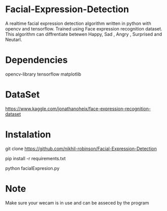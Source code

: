 # Facial-Expression-Detection
A realtime facial expression detection algorithm written in python with opencv and tensorflow. Trained using Face expression recognition dataset. This algorithm can diffrentiate betewen Happy, Sad , Angry , Surprised and Neutarl. 

# Dependencies

opencv-library
tensorflow
matplotlib

# DataSet
https://www.kaggle.com/jonathanoheix/face-expression-recognition-dataset

# Instalation

git clone https://github.com/nikhil-robinson/Facial-Expression-Detection

pip install -r requirements.txt

python facialExpresion.py


# Note

Make sure your wecam is in use and can be asseced by the program

